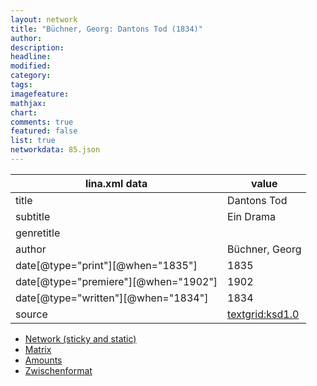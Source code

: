 ```yaml
---
layout: network
title: "Büchner, Georg: Dantons Tod (1834)"
author:
description:
headline:
modified:
category:
tags:
imagefeature: 
mathjax: 
chart: 
comments: true
featured: false
list: true
networkdata: 85.json
---
```

lina.xml data  | value
------------- | -------------
title|Dantons Tod
subtitle|Ein Drama
genretitle|
author|Büchner, Georg
date[@type="print"][@when="1835"]|1835
date[@type="premiere"][@when="1902"]|1902
date[@type="written"][@when="1834"]|1834
source|[textgrid:ksd1.0](https://textgridlab.org/1.0/tgcrud-public/rest/textgrid:ksd1.0/data)



* [Network (sticky and static)](/linas/network85)
* [Matrix](/linas/matrix85)
* [Amounts](/linas/amount85)
* [Zwischenformat](/linas/lina85 )
